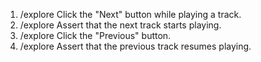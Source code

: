 1. /explore Click the "Next" button while playing a track.
2. /explore Assert that the next track starts playing.
3. /explore Click the "Previous" button.
4. /explore Assert that the previous track resumes playing.